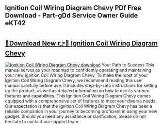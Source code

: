 ## Ignition Coil Wiring Diagram Chevy PDf Free Download - Part-gDd Service Owner Guide eKT42

# <h2><a href="http://dfhk45n.blite.top/?on=Ignition+Coil+Wiring+Diagram+Chevy">🔗Download New 👉🔴 Ignition Coil Wiring Diagram Chevy</a></h2>

[![Ignition Coil Wiring Diagram Chevy download](https://i.imgur.com/lujVjoI.png)](http://dfhk45n.blite.top/?on=Ignition+Coil+Wiring+Diagram+Chevy)
Your Path to Success This manual serves as your roadmap to confidently operating and maintaining your new Ignition Coil Wiring Diagram Chevy. To make the most of your Ignition Coil Wiring Diagram Chevy, we recommend reading this user manual carefully before use. It includes step-by-step instructions for setting up the product, as well as detailed information on how to use its various features and capabilities. This Ignition Coil Wiring Diagram Chevy comes equipped with a comprehensive set of features to meet your diverse needs. Our expectation is that the Ignition Coil Wiring Diagram Chevy has been a reliable companion in your journey to becoming proficient in using your new gadget. Should you need any assistance or clarification, please do not hesitate to contact our support team.
